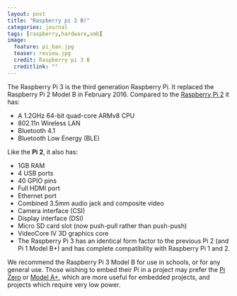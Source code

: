 ```yaml
---
layout: post
title: "Raspberry pi 3 B!"
categories: journal
tags: [raspberry,hardware,smb]
image:
  feature: pi_ban.jpg
  teaser: review.jpg
  credit: Raspberry pi 3 B
  creditlink: ""
---
```

The Raspberry Pi 3 is the third generation Raspberry Pi. It replaced the Raspberry Pi 2 Model B in February 2016. 
Compared to the [Raspberry Pi 2](https://www.raspberrypi.org/products/raspberry-pi-2-model-b/) it has:

* A 1.2GHz 64-bit quad-core ARMv8 CPU
* 802.11n Wireless LAN
* Bluetooth 4.1
* Bluetooth Low Energy (BLE)

Like the **Pi 2**, it also has:

* 1GB RAM
* 4 USB ports
* 40 GPIO pins
* Full HDMI port
* Ethernet port
* Combined 3.5mm audio jack and composite video
* Camera interface (CSI)
* Display interface (DSI)
* Micro SD card slot (now push-pull rather than push-push)
* VideoCore IV 3D graphics core
* The Raspberry Pi 3 has an identical form factor to the previous Pi 2 
(and Pi 1 Model B+) and has complete compatibility with Raspberry Pi 1 and 2.

We recommend the Raspberry Pi 3 Model B for use in schools, or for any general use. 
Those wishing to embed their Pi in a project may prefer the 
[Pi Zero](https://www.raspberrypi.org/products/pi-zero/) or 
[Model A+](https://www.raspberrypi.org/products/model-a-plus/), 
which are more useful for embedded projects, and projects which require very low power.
